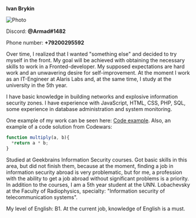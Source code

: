 **Ivan Brykin**

![Photo](https://sun1-22.userapi.com/s/v1/if1/msHM7cHlCIlRebgeMz9LPBiNTbsJtOpiK-AbgruX5QYWBTVMe6Mcj8WCsHvAIJBuJ8_Jt5hQ.jpg?size=200x200&quality=96&crop=0,0,2047,2047&ava=1)

Discord: **@Armad#1482**

Phone number: **+79200295592**

Over time, I realized that I wanted "something else" and decided to try myself in the front. My goal will be achieved with obtaining the necessary skills to work in a Fronted-developer. My supposed expectations are hard work and an unwavering desire for self-improvement. At the moment I work as an IT-Engineer at Alaris Labs and, at the same time, I study at the university in the 5th year.

I have basic knowledge in building networks and explosive information security zones. I have experience with JavaScript, HTML, CSS, PHP, SQL, some experience in database administration and system monitoring.

One example of my work can be seen here: [Code example](https://github.com/AFK-Ivan/GBstuff).
Also, an example of a code solution from Codewars:
```javascript 
function multiply(a, b){
  *return a * b;
}
```
Studied at Geekbrains Information Security courses. Got basic skills in this area, but did not finish them, because at the moment, finding a job in information security abroad is very problematic, but for me, a profession with the ability to get a job abroad without significant problems is a priority. In addition to the courses, I am a 5th year student at the UNN. Lobachevsky at the Faculty of Radiophysics, specialty: "Information security of telecommunication systems".

My level of English: B1. At the current job, knowledge of English is a must.

